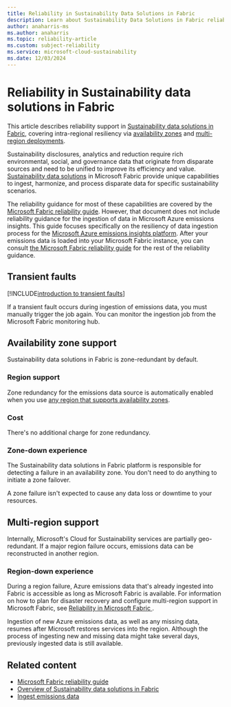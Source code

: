 ```yaml
---
title: Reliability in Sustainability Data Solutions in Fabric
description: Learn about Sustainability Data Solutions in Fabric reliability, emissions insights, zone redundancy, and ESG data ingestion.
author: anaharris-ms 
ms.author: anaharris
ms.topic: reliability-article
ms.custom: subject-reliability
ms.service: microsoft-cloud-sustainability
ms.date: 12/03/2024
---
```


# Reliability in Sustainability data solutions in Fabric

This article describes reliability support in [Sustainability data solutions in Fabric](/industry/sustainability/sustainability-data-solutions-fabric/get-started-overview), covering intra-regional resiliency via [availability zones](#availability-zone-support) and [multi-region deployments](#multi-region-support).


Sustainability disclosures, analytics and reduction require rich environmental, social, and governance data that originate from disparate sources and need to be unified to improve its efficiency and value. [Sustainability data solutions](/industry/sustainability/sustainability-data-solutions-fabric/get-started-overview) in Microsoft Fabric provide unique capabilities to ingest, harmonize, and process disparate data for specific sustainability scenarios.

The reliability guidance for most of these capabilities are covered by the [Microsoft Fabric reliability guide](./reliability-fabric.md). However, that document does not include reliability guidance for the ingestion of data in Microsoft Azure emissions insights. This guide focuses specifically on the resiliency of data ingestion process for the [Microsoft Azure emissions insights platform](/industry/sustainability/sustainability-data-solutions-fabric/azure-emissions-insights-overview). After your emissions data is loaded into your Microsoft Fabric instance, you can consult [the Microsoft Fabric reliability guide](./reliability-fabric.md) for the rest of the reliability guidance.



## Transient faults

[!INCLUDE[introduction to transient faults](includes/reliability-transient-fault-description-include.md)]

If a transient fault occurs during ingestion of emissions data, you must manually trigger the job again. You can monitor the ingestion job from the Microsoft Fabric monitoring hub.

## Availability zone support

Sustainability data solutions in Fabric is zone-redundant by default.

### Region support

Zone redundancy for the emissions data source is automatically enabled when you use [any region that supports availability zones](./regions-list.md).

### Cost

There's no additional charge for zone redundancy.

### Zone-down experience

The Sustainability data solutions in Fabric platform is responsible for detecting a failure in an availability zone. You don't need to do anything to initiate a zone failover.

A zone failure isn't expected to cause any data loss or downtime to your resources.

## Multi-region support

Internally, Microsoft's Cloud for Sustainability services are partially geo-redundant. If a major region failure occurs, emissions data can be reconstructed in another region.

### Region-down experience

During a region failure, Azure emissions data that's already ingested into Fabric is accessible as long as Microsoft Fabric is available. For information on how to plan for disaster recovery and configure multi-region support in Microsoft Fabric, see [Reliability in Microsoft Fabric ](./reliability-fabric.md).

Ingestion of new Azure emissions data, as well as any missing data, resumes after Microsoft restores services into the region. Although the process of ingesting new and missing data might take several days, previously ingested data is still available.

## Related content
- [Microsoft Fabric reliability guide](./reliability-fabric.md)
- [Overview of Sustainability data solutions in Fabric](/industry/sustainability/sustainability-data-solutions-fabric/get-started-overview)
- [Ingest emissions data](/industry/sustainability/sustainability-data-solutions-fabric/azure-emissions-insights-ingest)
